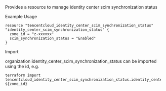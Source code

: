 Provides a resource to manage identity center scim synchronization status

Example Usage

```hcl
resource "tencentcloud_identity_center_scim_synchronization_status" "identity_center_scim_synchronization_status" {
  zone_id = "z-xxxxxx"
  scim_synchronization_status = "Enabled"
}
```

Import

organization identity_center_scim_synchronization_status can be imported using the id, e.g.

```
terraform import tencentcloud_identity_center_scim_synchronization_status.identity_center_scim_synchronization_status ${zone_id}
```
